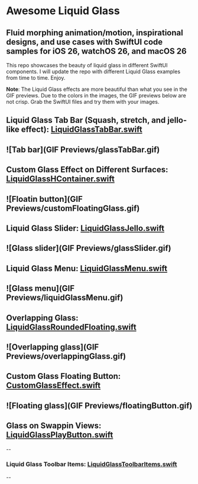 # Awesome Liquid Glass

## Fluid morphing animation/motion, inspirational designs, and use cases with SwiftUI code samples for iOS 26, watchOS 26, and macOS 26

This repo showcases the beauty of liquid glass in different SwiftUI components. I will update the repo with different Liquid Glass examples from time to time. Enjoy.

**Note**: The Liquid Glass effects are more beautiful than what you see in the GIF previews. Due to the colors in the images, the GIF previews below are not crisp. Grab the SwiftUI files and try them with your images. 

## Liquid Glass Tab Bar (Squash, stretch, and jello-like effect): [LiquidGlassTabBar.swift](https://github.com/GetStream/awesome-liquid-glass/blob/main/SwiftFiles/LiquidGlassTabBar.swift)

![Tab bar](GIF Previews/glassTabBar.gif)
--

## Custom Glass Effect on Different Surfaces: [LiquidGlassHContainer.swift](https://github.com/GetStream/awesome-liquid-glass/blob/main/SwiftFiles/LiquidGlassHContainer.swift)

![Floatin button](GIF Previews/customFloatingGlass.gif)
--

## Liquid Glass Slider: [LiquidGlassJello.swift](https://github.com/GetStream/awesome-liquid-glass/blob/main/SwiftFiles/LiquidGlassJello.swift)

![Glass slider](GIF Previews/glassSlider.gif)
--

## Liquid Glass Menu: [LiquidGlassMenu.swift](https://github.com/GetStream/awesome-liquid-glass/blob/main/SwiftFiles/LiquidGlassMenu.swift)

![Glass menu](GIF Previews/liquidGlassMenu.gif)
--

## Overlapping Glass: [LiquidGlassRoundedFloating.swift](https://github.com/GetStream/awesome-liquid-glass/blob/main/SwiftFiles/LiquidGlassRoundedFloating.swift)

![Overlapping glass](GIF Previews/overlappingGlass.gif)
--

## Custom Glass Floating Button: [CustomGlassEffect.swift](https://github.com/GetStream/awesome-liquid-glass/blob/main/SwiftFiles/CustomGlassEffect.swift)

![Floating glass](GIF Previews/floatingButton.gif)
--

## Glass on Swappin Views: [LiquidGlassPlayButton.swift](https://github.com/GetStream/awesome-liquid-glass/blob/main/SwiftFiles/LiquidGlassPlayButton.swift)
--

### Liquid Glass Toolbar Items: [LiquidGlassToolbarItems.swift](https://github.com/GetStream/awesome-liquid-glass/blob/main/SwiftFiles/LiquidGlassToolbarItems.swift)
--
